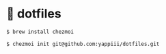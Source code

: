 # :rice: dotfiles

```bash
$ brew install chezmoi

$ chezmoi init git@github.com:yappiii/dotfiles.git
```
